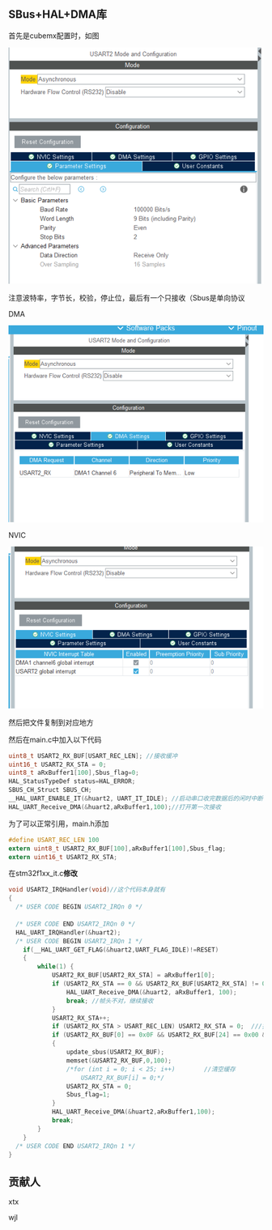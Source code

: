 ## SBus+HAL+DMA库

首先是cubemx配置时，如图

![image-20210524211615145](https://raw.githubusercontent.com/xutongxin1/xutongxin1.github.io/master/asset/%E6%97%A5%E5%BF%97/image-20210524211615145.png)

注意波特率，字节长，校验，停止位，最后有一个只接收（Sbus是单向协议

DMA

![image-20210524211847831](https://raw.githubusercontent.com/xutongxin1/xutongxin1.github.io/master/asset/%E6%97%A5%E5%BF%97/image-20210524211847831.png)

NVIC

![image-20210524211905625](https://raw.githubusercontent.com/xutongxin1/xutongxin1.github.io/master/asset/%E6%97%A5%E5%BF%97/image-20210524211905625.png)

然后把文件复制到对应地方

然后在main.c中加入以下代码

```c
uint8_t USART2_RX_BUF[USART_REC_LEN]; //接收缓冲
uint16_t USART2_RX_STA = 0; 
uint8_t aRxBuffer1[100],Sbus_flag=0;
HAL_StatusTypeDef status=HAL_ERROR;
SBUS_CH_Struct SBUS_CH;
__HAL_UART_ENABLE_IT(&huart2, UART_IT_IDLE); //启动串口收完数据后的闲时中断
HAL_UART_Receive_DMA(&huart2,aRxBuffer1,100);//打开第一次接收
```

为了可以正常引用，main.h添加

```c
#define USART_REC_LEN 100
extern uint8_t USART2_RX_BUF[100],aRxBuffer1[100],Sbus_flag;
extern uint16_t USART2_RX_STA;
```

在stm32f1xx_it.c**修改**

```c
void USART2_IRQHandler(void)//这个代码本身就有
{
  /* USER CODE BEGIN USART2_IRQn 0 */

  /* USER CODE END USART2_IRQn 0 */
  HAL_UART_IRQHandler(&huart2);
  /* USER CODE BEGIN USART2_IRQn 1 */
    if(__HAL_UART_GET_FLAG(&huart2,UART_FLAG_IDLE)!=RESET)
    {
        while(1) {
            USART2_RX_BUF[USART2_RX_STA] = aRxBuffer1[0];
            if (USART2_RX_STA == 0 && USART2_RX_BUF[USART2_RX_STA] != 0x0F) {
                HAL_UART_Receive_DMA(&huart2, aRxBuffer1, 100);
                break; //帧头不对，继续接收
            }
            USART2_RX_STA++;
            if (USART2_RX_STA > USART_REC_LEN) USART2_RX_STA = 0;  ///接收数据错误,重新开始接收
            if (USART2_RX_BUF[0] == 0x0F && USART2_RX_BUF[24] == 0x00 && USART2_RX_STA == 25)    //接受完一帧
            {
                update_sbus(USART2_RX_BUF);
                memset(&USART2_RX_BUF,0,100);
                /*for (int i = 0; i < 25; i++)        //清空缓存
                    USART2_RX_BUF[i] = 0;*/
                USART2_RX_STA = 0;
                Sbus_flag=1;
            }
            HAL_UART_Receive_DMA(&huart2,aRxBuffer1,100);
            break;
        }
    }
  /* USER CODE END USART2_IRQn 1 */
}
```

## 贡献人

xtx

wjl

